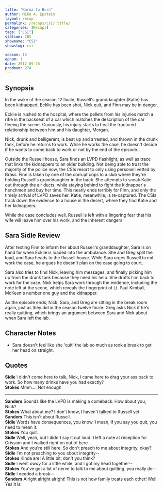 ```yaml
---
title: "Karma to Burn"
author: Mika A. Epstein
layout: recap
permalink: /recaps/csi/:title/
categories: [Recaps]
tags: ["CSI"]
station: CBS
showname: "CSI"
showslug: csi

season: 13  
epnum: 1  
date: 2012-09-26  
prodnum: 274  
---
```


## Synopsis

In the wake of the season 12 finale, Russell's granddaughter (Katie) has been kidnapped, Ecklie has been shot, Nick quit, and Finn may be in danger.

Ecklie is rushed to the hospital, where the pellets from his injuries match a rifle in the backseat of a car which matches the description of the car fleeing the scene. Curiously, his injury starts to heal the fractured relationship between him and his daughter, Morgan.

Nick, drunk and belligerent, is beat up and arrested, and thrown in the drunk tank, before he returns to work. While he works the case, he doesn't decide if he wants to come back to work or not by the end of the episode.

Outside the Russell house, Sara finds an LVPD flashlight, as well as trace that links the kidnappers to an older building. Not being able to trust the majority of the police now, the CSIs resort to only using personell vetted by Brass. Finn is taken by one of the corrupt cops to a club where they're holding Russell's granddaughter in the back. She attempts to sneak Katie out through the air ducts, while staying behind to fight the kidnapper's henchmen and buy her time. This nearly ends terribly for Finn, and only the timely arrival of LVPD saves her. Katie, meanwhile, is re-captured. The CSIs track down the evidence to a house in the desert, where they find Katie and her kidnappers.

While the case concludes well, Russell is left with a lingering fear that his wife will leave him over his work, and the inherent dangers.

## Sara Sidle Review

After texting Finn to inform her about Russell's granddaughter, Sara is on hand for when Ecklie is loaded into the ambulance. She and Greg split the load, and Sara heads to the Russell house. While Sara urges Russell to not work the case, he argues he doesn't plan on the case going to court.

Sara also tries to find Nick, leaving him messages, and finally picking him up from the drunk tank because they need his help. She drafts him back to work for the case. Nick helps Sara work through the evidence, including the note left at the scene, which reveals the fingerprint of Lt. Paul Kimball, McKeen's number one guy and the kidnapper.

As the episode ends, Nick, Sara, and Greg are sitting in the break room again, just as they did in the season twelve finale. Greg asks Nick if he's really quitting, which brings an argument between Sara and Nick about when Sara left the lab.

## Character Notes

* Sara doesn't feel like she 'quit' the lab so much as took a break to get her head on straight.

## Quotes

**Sidle** I didn't come here to talk, Nick, I came here to drag your ass back to work. So how many drinks have you had exactly?  
**Stokes** Mmm.... Not enough.

* * *

**Sanders** Sounds like the LVPD is making a comeback. How about you, Nick?  
**Stokes** What about me? I don't know, I haven't talked to Russell yet.  
**Sanders** This isn't about Russell.  
**Sidle** Words have consequences, you know. I mean, if you say you quit, you need to mean it.  
**Stokes** You quit.  
**Sidle** Well, yeah, but I didn't say it out loud. I left a note at reception for Grissom and I walked right on out of here--  
**Stokes** And you're still here. So don't preach to me about integrity, okay?  
**Sidle** I'm not preaching to you about integrity--  
**Stokes** Kinda are! A little bit, don't you think?  
**Sidle** I went *away* for a little while, and I got my head together--  
**Stokes** You've got a lot of nerve to talk to me about quitting, you really do--  
**Sidle** I needed a break--  
**Sanders** Alright alright alright! This is not how family treats each other! Well. Yes it is.

